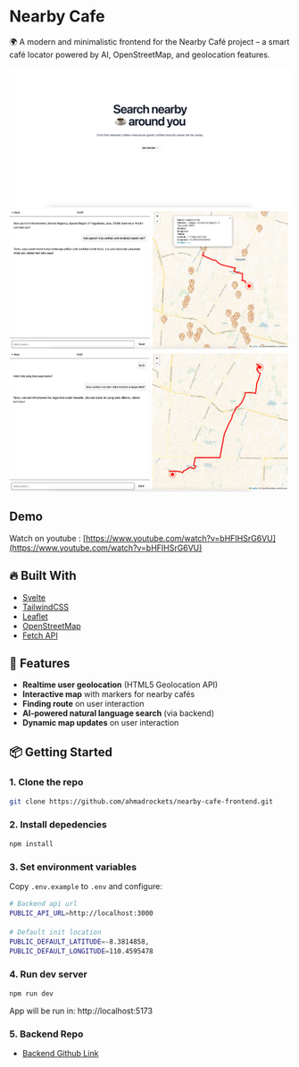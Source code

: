 # Nearby Cafe

🌍 A modern and minimalistic frontend for the Nearby Café project – a smart café locator powered by AI, OpenStreetMap, and geolocation features.


![Homepage Screenshot](./screenshot/home.png)
![Nearby Cafe ](./screenshot/chat_nearby_cafe.jpeg)
![Finding Route ](./screenshot/route.jpeg)

## Demo 
Watch on youtube : [https://www.youtube.com/watch?v=bHFIHSrG6VU](https://www.youtube.com/watch?v=bHFIHSrG6VU)

## 🔥 Built With
- [Svelte](https://svelte.dev/)
- [TailwindCSS](https://tailwindcss.com/)
- [Leaflet](https://leafletjs.com/)
- [OpenStreetMap](https://www.openstreetmap.org/)
- [Fetch API](https://developer.mozilla.org/en-US/docs/Web/API/Fetch_API)

## 🧠 Features

- **Realtime user geolocation** (HTML5 Geolocation API)
- **Interactive map** with markers for nearby cafés
- **Finding route** on user interaction
- **AI-powered natural language search** (via backend)
- **Dynamic map updates** on user interaction

## 📦 Getting Started

### 1. Clone the repo
```bash
git clone https://github.com/ahmadrockets/nearby-cafe-frontend.git
```
### 2. Install depedencies
```bash
npm install
```
### 3. Set environment variables
Copy `.env.example` to `.env` and configure:
```bash
# Backend api url
PUBLIC_API_URL=http://localhost:3000

# Default init location
PUBLIC_DEFAULT_LATITUDE=-8.3814858,
PUBLIC_DEFAULT_LONGITUDE=110.4595478
```
### 4. Run dev server
```bash
npm run dev
```
App will be run in: http://localhost:5173

### 5. Backend Repo
- [Backend Github Link](https://github.com/ahmadrockets/nearby-cafe-api)